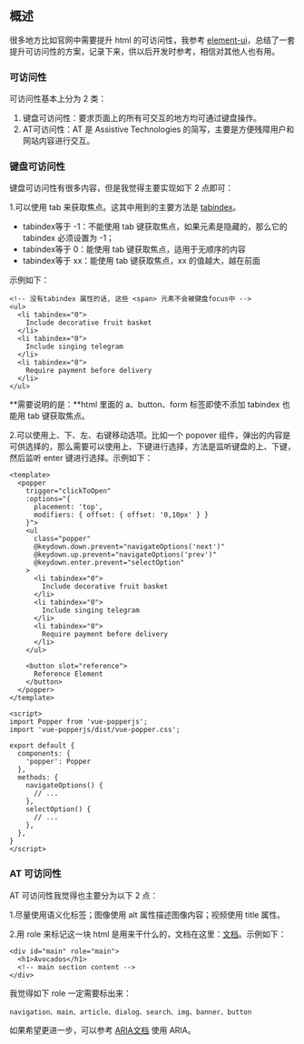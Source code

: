 ## 概述

很多地方比如官网中需要提升 html 的可访问性，我参考 [element-ui](https://github.com/ElemeFE/element)，总结了一套提升可访问性的方案，记录下来，供以后开发时参考，相信对其他人也有用。

### 可访问性

可访问性基本上分为 2 类：
1. 键盘可访问性：要求页面上的所有可交互的地方均可通过键盘操作。
2. AT可访问性：AT 是 Assistive Technologies 的简写，主要是方便残障用户和网站内容进行交互。

### 键盘可访问性

键盘可访问性有很多内容，但是我觉得主要实现如下 2 点即可：

1.可以使用 tab 来获取焦点。这其中用到的主要方法是 [tabindex](https://developer.mozilla.org/zh-CN/docs/Web/Accessibility/Keyboard-navigable_JavaScript_widgets)。

- tabindex等于 -1：不能使用 tab 键获取焦点，如果元素是隐藏的，那么它的 tabindex 必须设置为 -1；
- tabindex等于 0：能使用 tab 键获取焦点，适用于无顺序的内容
- tabindex等于 xx：能使用 tab 键获取焦点，xx 的值越大，越在前面

示例如下：

```
<!-- 没有tabindex 属性的话, 这些 <span> 元素不会被键盘focus中 -->
<ul>
  <li tabindex="0">
    Include decorative fruit basket
  </li>
  <li tabindex="0">
    Include singing telegram
  </li>
  <li tabindex="0">
    Require payment before delivery
  </li>
</ul>
```

**需要说明的是：**html 里面的 a、button、form 标签即使不添加 tabindex 也能用 tab 键获取焦点。

2.可以使用上、下、左、右键移动选项。比如一个 popover 组件，弹出的内容是可供选择的，那么需要可以使用上、下键进行选择，方法是监听键盘的上、下键，然后监听 enter 键进行选择。示例如下：

```
<template>
  <popper
    trigger="clickToOpen"
    :options="{
      placement: 'top',
      modifiers: { offset: { offset: '0,10px' } }
    }">
    <ul
      class="popper"
      @keydown.down.prevent="navigateOptions('next')"
      @keydown.up.prevent="navigateOptions('prev')"
      @keydown.enter.prevent="selectOption"
    >
      <li tabindex="0">
        Include decorative fruit basket
      </li>
      <li tabindex="0">
        Include singing telegram
      </li>
      <li tabindex="0">
        Require payment before delivery
      </li>
    </ul>

    <button slot="reference">
      Reference Element
    </button>
  </popper>
</template>

<script>
import Popper from 'vue-popperjs';
import 'vue-popperjs/dist/vue-popper.css';

export default {
  components: {
    'popper': Popper
  },
  methods: {
    navigateOptions() {
      // ...
    },
    selectOption() {
      // ...
    },
  },
}
</script>
```

### AT 可访问性

AT 可访问性我觉得也主要分为以下 2 点：

1.尽量使用语义化标签；图像使用 alt 属性描述图像内容；视频使用 title 属性。

2.用 role 来标记这一块 html 是用来干什么的，文档在这里：[文档](https://developer.mozilla.org/en-US/docs/Web/Accessibility/ARIA/Roles/Main_role)。示例如下：

```
<div id="main" role="main">
  <h1>Avocados</h1>
  <!-- main section content -->
</div>
```

我觉得如下 role 一定需要标出来：

```
navigation、main、article、dialog、search、img、banner、button
```

如果希望更进一步，可以参考 [ARIA文档](https://developer.mozilla.org/en-US/docs/Web/Accessibility/ARIA) 使用 ARIA。


